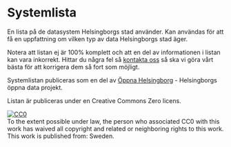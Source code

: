 Systemlista
===========

En lista på de datasystem Helsingborgs stad använder. Kan användas för att få en uppfattning om vilken typ av data Helsingborgs stad äger. 

Notera att listan ej är 100% komplett och att en del av informationen i listan kan vara inkorrekt. Hittar du några fel så [kontakta oss](https://oppna.helsingborg.se/kontakta/) så ska vi göra vårt bästa för att korrigera dem så fort som möjligt.

Systemlistan publiceras som en del av [Öppna Helsingborg](http://oppna.helsingborg.se/) - Helsingborgs öppna data projekt.

Listan är publiceras under en Creative Commons Zero licens.

<p xmlns:dct="http://purl.org/dc/terms/" xmlns:vcard="http://www.w3.org/2001/vcard-rdf/3.0#">
  <a rel="license"
     href="http://creativecommons.org/publicdomain/zero/1.0/">
    <img src="http://i.creativecommons.org/p/zero/1.0/88x31.png" style="border-style: none;" alt="CC0" />
  </a>
  <br />
  To the extent possible under law,
  <span rel="dct:publisher" resource="[_:publisher]">the person who associated CC0</span>
  with this work has waived all copyright and related or neighboring
  rights to this work.
This work is published from:
<span property="vcard:Country" datatype="dct:ISO3166"
      content="SE" about="[_:publisher]">
  Sweden</span>.
</p>
